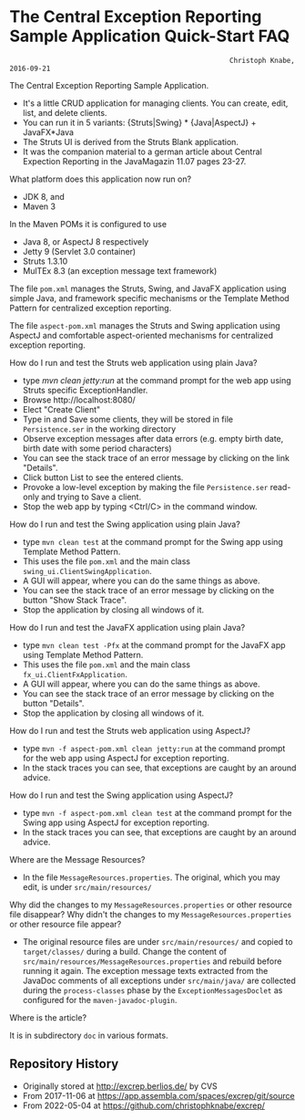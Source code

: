 The Central Exception Reporting Sample Application Quick-Start FAQ
===========================================

                                                          Christoph Knabe, 2016-09-21

The Central Exception Reporting Sample Application.

- It's a little CRUD application for managing clients. You can create, edit, list, and delete clients.
- You can run it in 5 variants:  {Struts|Swing} * {Java|AspectJ} + JavaFX*Java
- The Struts UI is derived from the Struts Blank application.
- It was the companion material to a german article about Central Expection Reporting in the JavaMagazin 11.07 pages 23-27.

What platform does this application now run on?

- JDK 8, and
- Maven 3

In the Maven POMs it is configured to use

- Java 8, or AspectJ 8 respectively
- Jetty 9 (Servlet 3.0 container)
- Struts 1.3.10
- MulTEx 8.3 (an exception message text framework)

The file `pom.xml` manages the Struts, Swing, and JavaFX application using simple Java, 
and framework specific mechanisms or the Template Method Pattern for centralized exception reporting. 

The file `aspect-pom.xml` manages the Struts and Swing application using AspectJ
and comfortable aspect-oriented mechanisms for centralized exception reporting. 

How do I run and test the Struts web application using plain Java? 

- type   _mvn clean jetty:run_   at the command prompt for the web app using Struts specific ExceptionHandler.
- Browse  http://localhost:8080/
- Elect "Create Client"
- Type in and Save some clients, they will be stored in file  `Persistence.ser`  in the working directory
- Observe exception messages after data errors (e.g. empty birth date, birth date with some period characters)
- You can see the stack trace of an error message by clicking on the link "Details".
- Click button List to see the entered clients.
- Provoke a low-level exception by making the file  `Persistence.ser`  read-only and trying to Save a client.
- Stop the web app by typing &lt;Ctrl/C&gt; in the command window.

How do I run and test the Swing application using plain Java?

- type   `mvn clean test`   at the command prompt for the Swing app using Template Method Pattern.
- This uses the file `pom.xml` and the main class `swing_ui.ClientSwingApplication`.
- A GUI will appear, where you can do the same things as above.
- You can see the stack trace of an error message by clicking on the button "Show Stack Trace".
- Stop the application by closing all windows of it.

How do I run and test the JavaFX application using plain Java?

- type   `mvn clean test -Pfx`   at the command prompt for the JavaFX app using Template Method Pattern.
- This uses the file `pom.xml` and the main class `fx_ui.ClientFxApplication`.
- A GUI will appear, where you can do the same things as above.
- You can see the stack trace of an error message by clicking on the button "Details".
- Stop the application by closing all windows of it.

How do I run and test the Struts web application using AspectJ? 

- type   `mvn -f aspect-pom.xml clean jetty:run`   at the command prompt for the web app using AspectJ for exception reporting.
- In the stack traces you can see, that exceptions are caught by an around advice.


How do I run and test the Swing application using AspectJ? 

- type   `mvn -f aspect-pom.xml clean test`   at the command prompt for the Swing app using AspectJ for exception reporting.
- In the stack traces you can see, that exceptions are caught by an around advice.


Where are the Message Resources?

- In the file `MessageResources.properties`. The original, which you may edit, is under `src/main/resources/`

Why did the changes to my  `MessageResources.properties`  or other resource file disappear?
Why didn't the changes to my  `MessageResources.properties`  or other resource file appear?

- The original resource files are under  `src/main/resources/`  and copied to  `target/classes/`  during a build. 
  Change the content of `src/main/resources/MessageResources.properties` and rebuild before running it again.
  The exception message texts extracted from the JavaDoc comments of all exceptions under `src/main/java/`
  are collected during the `process-classes` phase by the `ExceptionMessagesDoclet` as configured for the `maven-javadoc-plugin`.

Where is the article?

It is in subdirectory `doc` in various formats.

## Repository History
- Originally stored at http://excrep.berlios.de/ by CVS
- From 2017-11-06 at https://app.assembla.com/spaces/excrep/git/source
- From 2022-05-04 at https://github.com/christophknabe/excrep/
